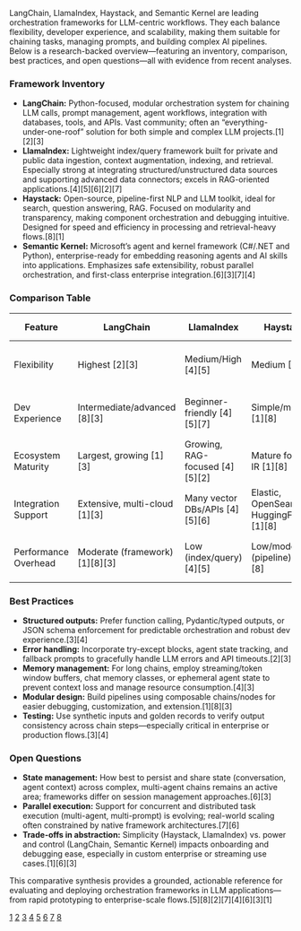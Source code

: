 LangChain, LlamaIndex, Haystack, and Semantic Kernel are leading orchestration frameworks for LLM-centric workflows. They each balance flexibility, developer experience, and scalability, making them suitable for chaining tasks, managing prompts, and building complex AI pipelines. Below is a research-backed overview—featuring an inventory, comparison, best practices, and open questions—all with evidence from recent analyses.

### Framework Inventory

- **LangChain:** Python-focused, modular orchestration system for chaining LLM calls, prompt management, agent workflows, integration with databases, tools, and APIs. Vast community; often an “everything-under-one-roof” solution for both simple and complex LLM projects.[1][2][3]
- **LlamaIndex:** Lightweight index/query framework built for private and public data ingestion, context augmentation, indexing, and retrieval. Especially strong at integrating structured/unstructured data sources and supporting advanced data connectors; excels in RAG-oriented applications.[4][5][6][2][7]
- **Haystack:** Open-source, pipeline-first NLP and LLM toolkit, ideal for search, question answering, RAG. Focused on modularity and transparency, making component orchestration and debugging intuitive. Designed for speed and efficiency in processing and retrieval-heavy flows.[8][1]
- **Semantic Kernel:** Microsoft’s agent and kernel framework (C#/.NET and Python), enterprise-ready for embedding reasoning agents and AI skills into applications. Emphasizes safe extensibility, robust parallel orchestration, and first-class enterprise integration.[6][3][7][4]

### Comparison Table

| Feature               | LangChain              | LlamaIndex               | Haystack                 | Semantic Kernel             |
|-----------------------|------------------------|--------------------------|--------------------------|-----------------------------|
| Flexibility           | Highest [2][3]     | Medium/High [4][5]      | Medium [1][8]         | High (agents, skills) [6][3]  |
| Dev Experience        | Intermediate/advanced [8][3] | Beginner-friendly [4][5][7] | Simple/modular [1][8]        | Familiar for .NET devs [3][7]  |
| Ecosystem Maturity    | Largest, growing [1][3] | Growing, RAG-focused [4][5][2] | Mature for QA, IR [1][8]      | Mature in enterprise [4][6]    |
| Integration Support   | Extensive, multi-cloud [1][3] | Many vector DBs/APIs [4][5][6] | Elastic, OpenSearch, HuggingFace [1][8] | Deep .NET, enterprise [4][3][7] |
| Performance Overhead  | Moderate (framework) [1][8][3] | Low (index/query) [4][5] | Low/moderate (pipeline) [1][8]    | Low/high, scales to enterprise [6][3] |

### Best Practices

- **Structured outputs:** Prefer function calling, Pydantic/typed outputs, or JSON schema enforcement for predictable orchestration and robust dev experience.[3][4]
- **Error handling:** Incorporate try-except blocks, agent state tracking, and fallback prompts to gracefully handle LLM errors and API timeouts.[2][3]
- **Memory management:** For long chains, employ streaming/token window buffers, chat memory classes, or ephemeral agent state to prevent context loss and manage resource consumption.[4][3]
- **Modular design:** Build pipelines using composable chains/nodes for easier debugging, customization, and extension.[1][8][3]
- **Testing:** Use synthetic inputs and golden records to verify output consistency across chain steps—especially critical in enterprise or production flows.[3][4]

### Open Questions

- **State management:** How best to persist and share state (conversation, agent context) across complex, multi-agent chains remains an active area; frameworks differ on session management approaches.[6][3]
- **Parallel execution:** Support for concurrent and distributed task execution (multi-agent, multi-prompt) is evolving; real-world scaling often constrained by native framework architectures.[7][6]
- **Trade-offs in abstraction:** Simplicity (Haystack, LlamaIndex) vs. power and control (LangChain, Semantic Kernel) impacts onboarding and debugging ease, especially in custom enterprise or streaming use cases.[1][6][3]

This comparative synthesis provides a grounded, actionable reference for evaluating and deploying orchestration frameworks in LLM applications—from rapid prototyping to enterprise-scale flows.[5][8][2][7][4][6][3][1]

[1](https://blog.lamatic.ai/guides/haystack-vs-langchain/)
[2](https://news.ycombinator.com/item?id=41177701)
[3](https://www.lindy.ai/blog/langchain-alternatives)
[4](https://www.turing.com/resources/ai-agent-frameworks)
[5](https://blog.n8n.io/langchain-alternatives/)
[6](https://langfuse.com/blog/2025-03-19-ai-agent-comparison)
[7](https://nightwatcherai.com/blog/llamaindex-vs-semantic-kernel-comparison)
[8](https://www.reddit.com/r/LangChain/comments/1ejokqg/langchain_vs_haystack/)